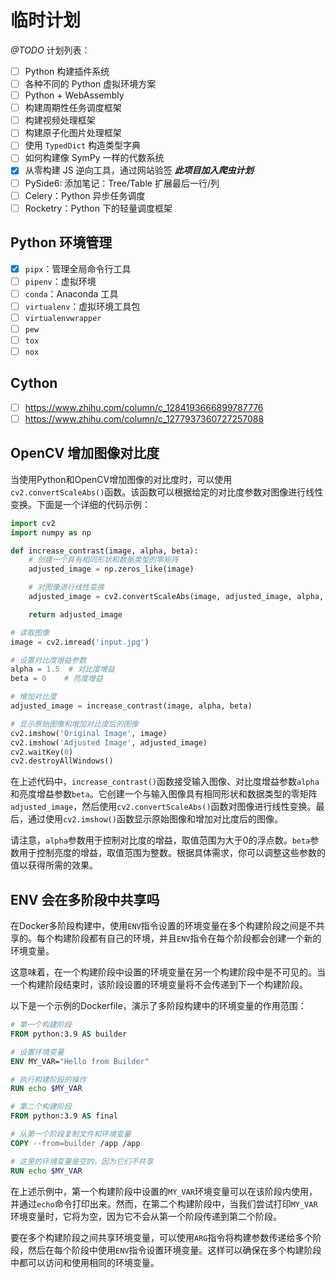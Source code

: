 # 临时计划

*@TODO* 计划列表：

- [ ] Python 构建插件系统
- [ ] 各种不同的 Python 虚拟环境方案
- [ ] Python + WebAssembly
- [ ] 构建周期性任务调度框架
- [ ] 构建视频处理框架
- [ ] 构建原子化图片处理框架
- [ ] 使用 `TypedDict` 构造类型字典
- [ ] 如何构建像 SymPy 一样的代数系统
- [x] 从零构建 JS 逆向工具，通过网站验签 ***此项目加入爬虫计划***
- [ ] PySide6: 添加笔记：Tree/Table 扩展最后一行/列
- [ ] Celery：Python 异步任务调度
- [ ] Rocketry：Python 下的轻量调度框架

## Python 环境管理

- [x] `pipx`：管理全局命令行工具
- [ ] `pipenv`：虚拟环境
- [ ] `conda`：Anaconda 工具
- [ ] `virtualenv`：虚拟环境工具包
- [ ] `virtualenvwrapper`
- [ ] `pew`
- [ ] `tox`
- [ ] `nox`

## Cython

- [ ] <https://www.zhihu.com/column/c_1284193666899787776>
- [ ] <https://www.zhihu.com/column/c_1277937360727257088>

## OpenCV 增加图像对比度

当使用Python和OpenCV增加图像的对比度时，可以使用`cv2.convertScaleAbs()`函数。该函数可以根据给定的对比度参数对图像进行线性变换。下面是一个详细的代码示例：

```python
import cv2
import numpy as np

def increase_contrast(image, alpha, beta):
    # 创建一个具有相同形状和数据类型的零矩阵
    adjusted_image = np.zeros_like(image)

    # 对图像进行线性变换
    adjusted_image = cv2.convertScaleAbs(image, adjusted_image, alpha, beta)

    return adjusted_image

# 读取图像
image = cv2.imread('input.jpg')

# 设置对比度增益参数
alpha = 1.5  # 对比度增益
beta = 0    # 亮度增益

# 增加对比度
adjusted_image = increase_contrast(image, alpha, beta)

# 显示原始图像和增加对比度后的图像
cv2.imshow('Original Image', image)
cv2.imshow('Adjusted Image', adjusted_image)
cv2.waitKey(0)
cv2.destroyAllWindows()
```

在上述代码中，`increase_contrast()`函数接受输入图像、对比度增益参数`alpha`和亮度增益参数`beta`。它创建一个与输入图像具有相同形状和数据类型的零矩阵`adjusted_image`，然后使用`cv2.convertScaleAbs()`函数对图像进行线性变换。最后，通过使用`cv2.imshow()`函数显示原始图像和增加对比度后的图像。

请注意，`alpha`参数用于控制对比度的增益，取值范围为大于0的浮点数。`beta`参数用于控制亮度的增益，取值范围为整数。根据具体需求，你可以调整这些参数的值以获得所需的效果。

## ENV 会在多阶段中共享吗

在Docker多阶段构建中，使用`ENV`指令设置的环境变量在多个构建阶段之间是不共享的。每个构建阶段都有自己的环境，并且`ENV`指令在每个阶段都会创建一个新的环境变量。

这意味着，在一个构建阶段中设置的环境变量在另一个构建阶段中是不可见的。当一个构建阶段结束时，该阶段设置的环境变量将不会传递到下一个构建阶段。

以下是一个示例的Dockerfile，演示了多阶段构建中的环境变量的作用范围：

```dockerfile
# 第一个构建阶段
FROM python:3.9 AS builder

# 设置环境变量
ENV MY_VAR="Hello from Builder"

# 执行构建阶段的操作
RUN echo $MY_VAR

# 第二个构建阶段
FROM python:3.9 AS final

# 从第一个阶段复制文件和环境变量
COPY --from=builder /app /app

# 这里的环境变量是空的，因为它们不共享
RUN echo $MY_VAR
```

在上述示例中，第一个构建阶段中设置的`MY_VAR`环境变量可以在该阶段内使用，并通过`echo`命令打印出来。然而，在第二个构建阶段中，当我们尝试打印`MY_VAR`环境变量时，它将为空，因为它不会从第一个阶段传递到第二个阶段。

要在多个构建阶段之间共享环境变量，可以使用`ARG`指令将构建参数传递给多个阶段，然后在每个阶段中使用`ENV`指令设置环境变量。这样可以确保在多个构建阶段中都可以访问和使用相同的环境变量。
